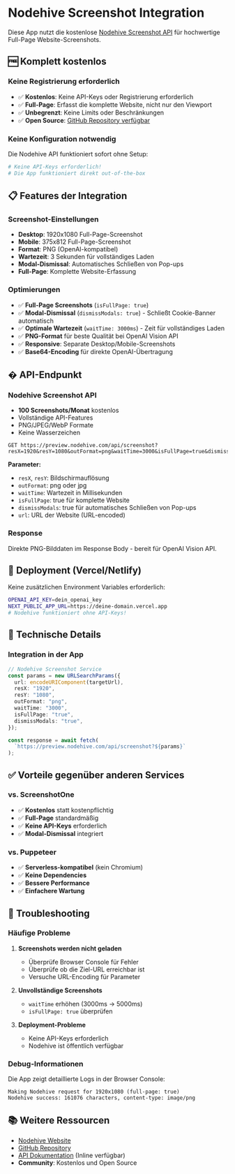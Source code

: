 # Nodehive Screenshot Integration

Diese App nutzt die kostenlose [Nodehive Screenshot API](https://preview.nodehive.com/) für hochwertige Full-Page Website-Screenshots.

## 🆓 Komplett kostenlos

### Keine Registrierung erforderlich

- ✅ **Kostenlos**: Keine API-Keys oder Registrierung erforderlich
- ✅ **Full-Page**: Erfasst die komplette Website, nicht nur den Viewport
- ✅ **Unbegrenzt**: Keine Limits oder Beschränkungen
- ✅ **Open Source**: [GitHub Repository verfügbar](https://github.com/elestio/ws-screenshot/)

### Keine Konfiguration notwendig

Die Nodehive API funktioniert sofort ohne Setup:

```bash
# Keine API-Keys erforderlich!
# Die App funktioniert direkt out-of-the-box
```

## 📋 Features der Integration

### Screenshot-Einstellungen

- **Desktop**: 1920x1080 Full-Page-Screenshot
- **Mobile**: 375x812 Full-Page-Screenshot
- **Format**: PNG (OpenAI-kompatibel)
- **Wartezeit**: 3 Sekunden für vollständiges Laden
- **Modal-Dismissal**: Automatisches Schließen von Pop-ups
- **Full-Page**: Komplette Website-Erfassung

### Optimierungen

- ✅ **Full-Page Screenshots** (`isFullPage: true`)
- ✅ **Modal-Dismissal** (`dismissModals: true`) - Schließt Cookie-Banner automatisch
- ✅ **Optimale Wartezeit** (`waitTime: 3000ms`) - Zeit für vollständiges Laden
- ✅ **PNG-Format** für beste Qualität bei OpenAI Vision API
- ✅ **Responsive**: Separate Desktop/Mobile-Screenshots
- ✅ **Base64-Encoding** für direkte OpenAI-Übertragung

## � API-Endpunkt

### Nodehive Screenshot API

- **100 Screenshots/Monat** kostenlos
- Vollständige API-Features
- PNG/JPEG/WebP Formate
- Keine Wasserzeichen

```
GET https://preview.nodehive.com/api/screenshot?resX=1920&resY=1080&outFormat=png&waitTime=3000&isFullPage=true&dismissModals=true&url=https://example.com
```

**Parameter:**

- `resX`, `resY`: Bildschirmauflösung
- `outFormat`: png oder jpg
- `waitTime`: Wartezeit in Millisekunden
- `isFullPage`: true für komplette Website
- `dismissModals`: true für automatisches Schließen von Pop-ups
- `url`: URL der Website (URL-encoded)

### Response

Direkte PNG-Bilddaten im Response Body - bereit für OpenAI Vision API.

## 🚀 Deployment (Vercel/Netlify)

Keine zusätzlichen Environment Variables erforderlich:

```bash
OPENAI_API_KEY=dein_openai_key
NEXT_PUBLIC_APP_URL=https://deine-domain.vercel.app
# Nodehive funktioniert ohne API-Keys!
```

## 🔧 Technische Details

### Integration in der App

```typescript
// Nodehive Screenshot Service
const params = new URLSearchParams({
  url: encodeURIComponent(targetUrl),
  resX: "1920",
  resY: "1080",
  outFormat: "png",
  waitTime: "3000",
  isFullPage: "true",
  dismissModals: "true",
});

const response = await fetch(
  `https://preview.nodehive.com/api/screenshot?${params}`
);
```

## ✅ Vorteile gegenüber anderen Services

### vs. ScreenshotOne

- ✅ **Kostenlos** statt kostenpflichtig
- ✅ **Full-Page** standardmäßig
- ✅ **Keine API-Keys** erforderlich
- ✅ **Modal-Dismissal** integriert

### vs. Puppeteer

- ✅ **Serverless-kompatibel** (kein Chromium)
- ✅ **Keine Dependencies**
- ✅ **Bessere Performance**
- ✅ **Einfachere Wartung**

## 🐛 Troubleshooting

### Häufige Probleme

1. **Screenshots werden nicht geladen**

   - Überprüfe Browser Console für Fehler
   - Überprüfe ob die Ziel-URL erreichbar ist
   - Versuche URL-Encoding für Parameter

2. **Unvollständige Screenshots**

   - `waitTime` erhöhen (3000ms → 5000ms)
   - `isFullPage: true` überprüfen

3. **Deployment-Probleme**
   - Keine API-Keys erforderlich
   - Nodehive ist öffentlich verfügbar

### Debug-Informationen

Die App zeigt detaillierte Logs in der Browser Console:

```
Making Nodehive request for 1920x1080 (full-page: true)
Nodehive success: 161076 characters, content-type: image/png
```

## 📚 Weitere Ressourcen

- [Nodehive Website](https://preview.nodehive.com/)
- [GitHub Repository](https://github.com/elestio/ws-screenshot/)
- [API Dokumentation](https://preview.nodehive.com/) (Inline verfügbar)
- **Community**: Kostenlos und Open Source
